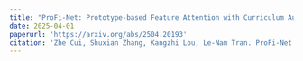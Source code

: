 ```yaml
---
title: "ProFi-Net: Prototype-based Feature Attention with Curriculum Augmentation for WiFi-based Gesture Recognition"
date: 2025-04-01
paperurl: 'https://arxiv.org/abs/2504.20193'
citation: 'Zhe Cui, Shuxian Zhang, Kangzhi Lou, Le-Nam Tran. ProFi-Net: Prototype-based Feature Attention with Curriculum Augmentation for WiFi-based Gesture Recognition. The 9th APWeb-WAIM joint International Conference on Web and Big Data, 2025.'
---
```

